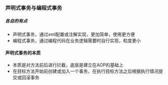 ### 声明式事务与编程式事务



##### 各自的有点

- 声明式事务，通过xml配置或注解实现，更加简单，使用更方便
- 编程式事务，通过编程代码在业务逻辑需要时自行实现，粒度更小



#### 声明式事务的本质

- 本质是对方法前后进行拦截，底层是建立在AOP的基础上
- 在目标方法开始前创建或加入一个事务，在执行目标方法之后根据执行情况提交或回滚事务